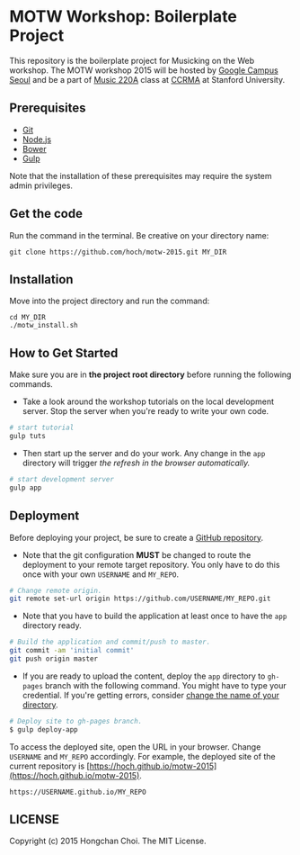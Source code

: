 # MOTW Workshop: Boilerplate Project

This repository is the boilerplate project for Musicking on the Web workshop. The MOTW workshop 2015 will be hosted by [Google Campus Seoul](https://www.campus.co/seoul/ko) and be a part of [Music 220A](https://ccrma.stanford.edu/courses/220a/) class at [CCRMA](https://ccrma.stanford.edu) at Stanford University.

## Prerequisites
- [Git](https://git-scm.com/)
- [Node.js](https://nodejs.org/)
- [Bower](http://bower.io/#install-bower)
- [Gulp](https://github.com/gulpjs/gulp/blob/master/docs/getting-started.md)

Note that the installation of these prerequisites may require the system admin privileges.

## Get the code
Run the command in the terminal. Be creative on your directory name:
~~~
git clone https://github.com/hoch/motw-2015.git MY_DIR
~~~

## Installation
Move into the project directory and run the command:
~~~
cd MY_DIR
./motw_install.sh
~~~

## How to Get Started

Make sure you are in __the project root directory__ before running the following commands.

- Take a look around the workshop tutorials on the local development server. Stop the server when you're ready to write your own code.
~~~bash
# start tutorial
gulp tuts
~~~

- Then start up the server and do your work. Any change in the `app` directory will trigger _the refresh in the browser automatically._
~~~bash
# start development server
gulp app
~~~

## Deployment

Before deploying your project, be sure to create a [GitHub repository](https://help.github.com/articles/create-a-repo/).

- Note that the git configuration __MUST__ be changed to route the deployment to your remote target repository. You only have to do this once with your own `USERNAME` and `MY_REPO`.
~~~bash
# Change remote origin.
git remote set-url origin https://github.com/USERNAME/MY_REPO.git
~~~

- Note that you have to build the application at least once to have the `app` directory ready.
~~~bash
# Build the application and commit/push to master.
git commit -am 'initial commit'
git push origin master
~~~

- If you are ready to upload the content, deploy the `app` directory to `gh-pages` branch with the following command. You might have to type your credential. If you're getting errors, consider [change the name of your directory](https://github.com/shinnn/gulp-gh-pages/issues/54).
~~~bash
# Deploy site to gh-pages branch.
$ gulp deploy-app
~~~

To access the deployed site, open the URL in your browser. Change `USERNAME` and `MY_REPO` accordingly. For example, the deployed site of the current repository is [https://hoch.github.io/motw-2015](https://hoch.github.io/motw-2015).
~~~
https://USERNAME.github.io/MY_REPO
~~~

## LICENSE

Copyright (c) 2015 Hongchan Choi. The MIT License.